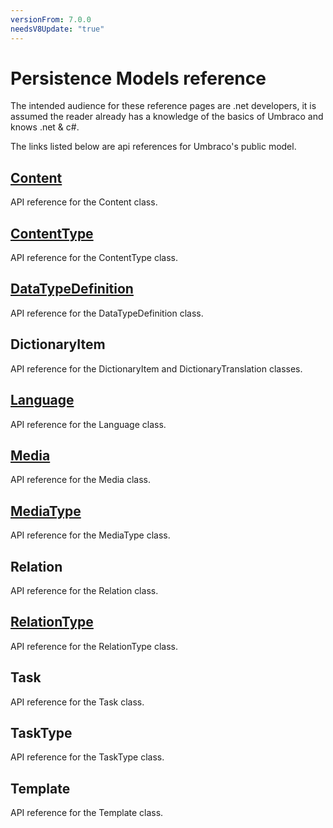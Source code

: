 ```yaml
---
versionFrom: 7.0.0
needsV8Update: "true"
---
```


# Persistence Models reference

The intended audience for these reference pages are .net developers, it is assumed the reader already has a knowledge of the basics of Umbraco and knows .net & c#.

The links listed below are api references for Umbraco's public model.

## [Content](Content.md)
API reference for the Content class.

## [ContentType](ContentType.md)
API reference for the ContentType class.

## [DataTypeDefinition](DataTypeDefinition.md)
API reference for the DataTypeDefinition class.

## DictionaryItem
API reference for the DictionaryItem and DictionaryTranslation classes.

## [Language](Language.md)
API reference for the Language class.

## [Media](Media.md)
API reference for the Media class.

## [MediaType](MediaType.md)
API reference for the MediaType class.

## Relation
API reference for the Relation class.

## [RelationType](RelationType.md)
API reference for the RelationType class.

## Task
API reference for the Task class.

## TaskType
API reference for the TaskType class.

## Template
API reference for the Template class.
